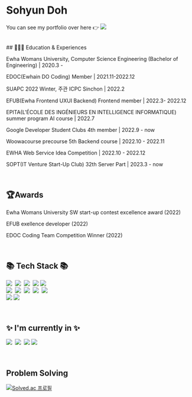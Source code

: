 
# Sohyun Doh
You can see my portfolio over here 👉 <a href="https://polite-sloop-d94.notion.site/Continuous-growth-and-progress-ad2b65fc969c4b939a4a2a9f66a15e52" target="_blank"><img src="https://img.shields.io/badge/00462A?style=social&logo=notion&logoColor=FFFFFF"/></a>

</br>
## 👩🏻‍🏫 Education &amp; Experiences
<p>Ewha Womans University, Computer Science Engineering (Bachelor of Engineering) | 2020.3 -</p>
<p>EDOC(Ewhain DO Coding) Member | 2021.11-2022.12</p>
<p>SUAPC 2022 Winter, 주관 ICPC Sinchon | 2022.2</p>
<p>EFUB(Ewha Frontend UXUI Backend) Frontend member | 2022.3- 2022.12</p>
<p>EPITA(L'ÉCOLE DES INGÉNIEURS EN INTELLIGENCE INFORMATIQUE) summer program AI course | 2022.7</p>
<p>Google Developer Student Clubs 4th member | 2022.9 - now</p>
<p>Woowacourse precourse 5th Backend course | 2022.10 - 2022.11</p>
<p>EWHA Web Service Idea Competition | 2022.10 - 2022.12</p>
<p>SOPT(IT Venture Start-Up Club) 32th Server Part | 2023.3 - now</p>
<br/>


## 🏆Awards
<p>Ewha Womans University SW start-up contest excellence award (2022)</p>
<p>EFUB exellence developer (2022)</p>
<p>EDOC Coding Team Competition Winner (2022)</p>

<br/>

 
## 📚 Tech Stack 📚
<p>
 <img src="https://img.shields.io/badge/Java-007396?style=flat-square&logo=Java&logoColor=white"/></a>&nbsp <img src="https://img.shields.io/badge/Python-3766AB?style=flat-square&logo=Python&logoColor=white"/></a>&nbsp <img src="https://img.shields.io/badge/C++-00599C?style=flat-square&logo=C%2B%2B&logoColor=white"/></a>&nbsp <img src="https://img.shields.io/badge/JavaScript-F7DF1E?style=flat-square&logo=JavaScript&logoColor=white"/></a>&nbsp<img src="https://img.shields.io/badge/C-A8B9CC?style=flat-square&logo=C&logoColor=white"/></a>    <br>
  <img src="https://img.shields.io/badge/Spring-6DB33F?style=flat-square&logo=Spring&logoColor=white"/></a>&nbsp
  <img src="https://img.shields.io/badge/SpringBoot-6DB33F?style=flat-square&logo=SpringBoot&logoColor=white"/></a>&nbsp
  <img src="https://img.shields.io/badge/React-61DAFB?style=flat-square&logo=React&logoColor=white"/></a>&nbsp
  <img src="https://img.shields.io/badge/PHP-777BB4?style=flat-square&logo=PHP&logoColor=white"/></a>&nbsp
  <img src="https://img.shields.io/badge/Kotlin-7F52FF?style=flat-square&logo=Kotlin&logoColor=white"/></a> <br>
  <img src="https://img.shields.io/badge/HTML5-E34F26?style=flat-square&logo=HTML5&logoColor=white"/></a> <img src="https://img.shields.io/badge/CSS3-1572B6?style=flat-square&logo=CSS3&logoColor=white"/></a> 

</p>



<br/>

## ✨ I'm currently in ✨
<p>
  <img src="https://img.shields.io/badge/Spring-6DB33F?style=flat-square&logo=Spring&logoColor=white"/></a>&nbsp
  <img src="https://img.shields.io/badge/SpringBoot-6DB33F?style=flat-square&logo=SpringBoot&logoColor=white"/></a>&nbsp
  <img src="https://img.shields.io/badge/Kotlin-7F52FF?style=flat-square&logo=Kotlin&logoColor=white"/></a> 
  <img src="https://img.shields.io/badge/Java-007396?style=flat-square&logo=Java&logoColor=white"/>
  <br>
</p>

<br/>

## Problem Solving
[![Solved.ac 프로필](http://mazassumnida.wtf/api/v2/generate_badge?boj=lyny123)](https://solved.ac/lyny123)


